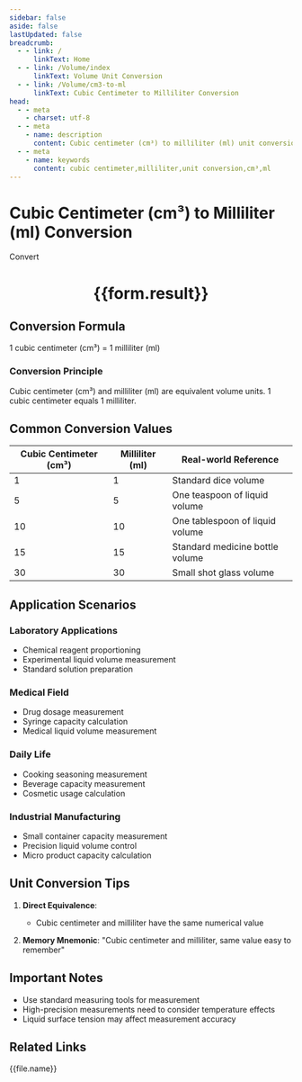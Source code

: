 ```yaml
---
sidebar: false
aside: false
lastUpdated: false
breadcrumb:
  - - link: /
      linkText: Home
  - - link: /Volume/index
      linkText: Volume Unit Conversion
  - - link: /Volume/cm3-to-ml
      linkText: Cubic Centimeter to Milliliter Conversion
head:
  - - meta
    - charset: utf-8
  - - meta
    - name: description
      content: Cubic centimeter (cm³) to milliliter (ml) unit conversion tool, 1 cubic centimeter equals 1 milliliter.
  - - meta
    - name: keywords
      content: cubic centimeter,milliliter,unit conversion,cm³,ml
---
```


# Cubic Centimeter (cm³) to Milliliter (ml) Conversion

<script setup>
import { onMounted, reactive, inject ,ref  } from 'vue'
import { NButton,NForm ,NFormItem,NInput,NInputNumber,NSelect,NCard,useMessage ,NGrid ,NGi } from 'naive-ui'
import { defineClientComponent } from 'vitepress'
import { Volume } from '../files';

const convert = inject('convert')
const formRef = ref(null);
const rules = {
  number:{
    required: true,
    type: 'number',
    trigger: "blur"
  }
}
const form = reactive({
  number:null,
  result:'',
  title:'Cubic Centimeter (cm³) to Milliliter (ml) Conversion'
})

const convertHandler = (e) => {
  e.preventDefault();
  formRef.value?.validate((errors)=>{
    if (!errors) {
      form.result = `${form.number} cm³ = ${convert(form.number).from('cm3').to('ml')} ml`
    }
  })
}
</script>

<n-form size="large" :model="form" ref='formRef' :rules="rules">
  <n-form-item label="Value" path="number">
    <n-input-number size="large" style="width:100%" :min="0" v-model:value="form.number" placeholder="Enter cubic centimeter value" />
  </n-form-item>
  <n-form-item>
    <n-button type="info" style="width:100%" @click="convertHandler">Convert</n-button>
  </n-form-item>
</n-form>
<n-card embedded :bordered="false" hoverable>
  <div style="text-align:center">
    <h1>{{form.result}}</h1>
  </div>
</n-card>

## Conversion Formula
1 cubic centimeter (cm³) = 1 milliliter (ml)

### Conversion Principle
Cubic centimeter (cm³) and milliliter (ml) are equivalent volume units. 1 cubic centimeter equals 1 milliliter.

## Common Conversion Values
| Cubic Centimeter (cm³) | Milliliter (ml) | Real-world Reference                |
|------------------------|------------------|-------------------------------------|
| 1                      | 1                | Standard dice volume                |
| 5                      | 5                | One teaspoon of liquid volume       |
| 10                     | 10               | One tablespoon of liquid volume     |
| 15                     | 15               | Standard medicine bottle volume     |
| 30                     | 30               | Small shot glass volume             |

## Application Scenarios
### Laboratory Applications
- Chemical reagent proportioning
- Experimental liquid volume measurement
- Standard solution preparation

### Medical Field
- Drug dosage measurement
- Syringe capacity calculation
- Medical liquid volume measurement

### Daily Life
- Cooking seasoning measurement
- Beverage capacity measurement
- Cosmetic usage calculation

### Industrial Manufacturing
- Small container capacity measurement
- Precision liquid volume control
- Micro product capacity calculation

## Unit Conversion Tips
1. **Direct Equivalence**:
   - Cubic centimeter and milliliter have the same numerical value

2. **Memory Mnemonic**:
   "Cubic centimeter and milliliter, same value easy to remember"

## Important Notes
- Use standard measuring tools for measurement
- High-precision measurements need to consider temperature effects
- Liquid surface tension may affect measurement accuracy

## Related Links
<n-grid x-gap="12" :cols="2">
  <n-gi v-for="(file, index) in Volume" :key="index">
    <n-button
      text
      tag="a"
      :href="file.path"
      type="info"
    >
      {{file.name}}
    </n-button>
  </n-gi>
</n-grid>